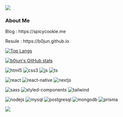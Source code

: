 <img src="https://capsule-render.vercel.app/api?type=waving&color=77CDFF&height=150&section=header" />

### About Me

<p>Blog : https://spicycookie.me</p>
<p>Resule : https://b0jun.github.io</p>

[![Top Langs](https://github-readme-stats.vercel.app/api/top-langs/?username=b0jun)](https://github.com/anuraghazra/github-readme-stats)

[![b0jun's GitHub stats](https://github-readme-stats.vercel.app/api?username=b0jun)](https://github.com/anuraghazra/github-readme-stats)

![html5](https://img.shields.io/badge/HTML5-E34F26?style=for-the-badge&logo=html5&logoColor=white)
![css3](https://img.shields.io/badge/CSS3-1572B6?style=for-the-badge&logo=css3&logoColor=white)
![js](https://img.shields.io/badge/JavaScript-F7DF1E?style=for-the-badge&logo=JavaScript&logoColor=white)
![ts](https://img.shields.io/badge/TypeScript-007ACC?style=for-the-badge&logo=typescript&logoColor=white)

![react](https://img.shields.io/badge/React-20232A?style=for-the-badge&logo=react&logoColor=61DAFB)
![react-native](https://img.shields.io/badge/React_Native-20232A?style=for-the-badge&logo=react&logoColor=61DAFB)
![nextjs](https://img.shields.io/badge/Next.js-000?logo=nextdotjs&logoColor=fff&style=for-the-badge)

![sass](https://img.shields.io/badge/Sass-CC6699?style=for-the-badge&logo=sass&logoColor=white)
![styled-components](https://img.shields.io/badge/styled--components-DB7093?style=for-the-badge&logo=styled-components&logoColor=white)
![tailwind](https://img.shields.io/badge/Tailwind_CSS-38B2AC?style=for-the-badge&logo=tailwind-css&logoColor=white)

![nodejs](https://img.shields.io/badge/Node.js-43853D?style=for-the-badge&logo=node.js&logoColor=white)
![mysql](https://img.shields.io/badge/MySQL-00000F?style=for-the-badge&logo=mysql&logoColor=white)
![postgresql](https://img.shields.io/badge/PostgreSQL-316192?style=for-the-badge&logo=postgresql&logoColor=white)
![mongodb](https://img.shields.io/badge/MongoDB-4EA94B?style=for-the-badge&logo=mongodb&logoColor=white)
![prisma](https://img.shields.io/badge/Prisma-3982CE?style=for-the-badge&logo=Prisma&logoColor=white)

<img src="https://capsule-render.vercel.app/api?type=waving&color=77CDFF&height=150&section=footer" />
